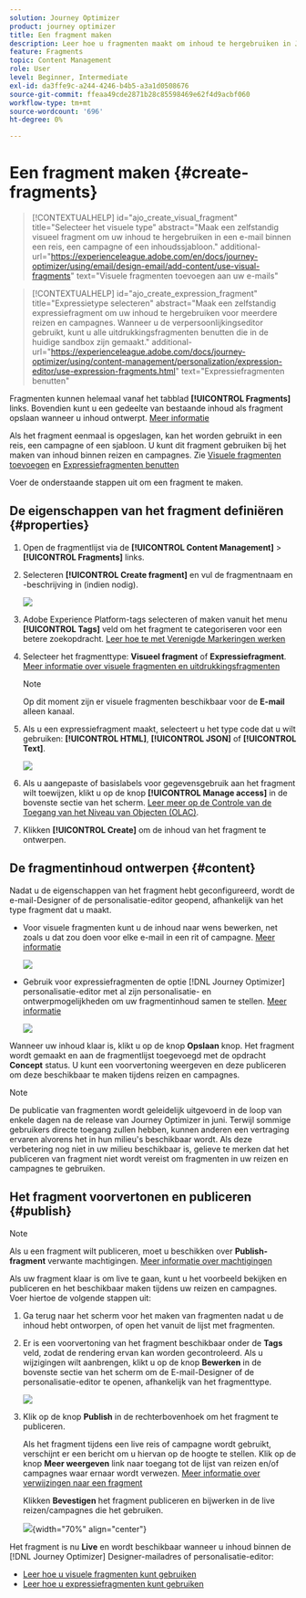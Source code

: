 ```yaml
---
solution: Journey Optimizer
product: journey optimizer
title: Een fragment maken
description: Leer hoe u fragmenten maakt om inhoud te hergebruiken in Journey Optimizer-campagnes en -reizen
feature: Fragments
topic: Content Management
role: User
level: Beginner, Intermediate
exl-id: da3ffe9c-a244-4246-b4b5-a3a1d0508676
source-git-commit: ffeaa49cde2871b28c85598469e62f4d9acbf060
workflow-type: tm+mt
source-wordcount: '696'
ht-degree: 0%

---
```


# Een fragment maken {#create-fragments}

>[!CONTEXTUALHELP]
>id="ajo_create_visual_fragment"
>title="Selecteer het visuele type"
>abstract="Maak een zelfstandig visueel fragment om uw inhoud te hergebruiken in een e-mail binnen een reis, een campagne of een inhoudssjabloon."
>additional-url="https://experienceleague.adobe.com/en/docs/journey-optimizer/using/email/design-email/add-content/use-visual-fragments" text="Visuele fragmenten toevoegen aan uw e-mails"

>[!CONTEXTUALHELP]
>id="ajo_create_expression_fragment"
>title="Expressietype selecteren"
>abstract="Maak een zelfstandig expressiefragment om uw inhoud te hergebruiken voor meerdere reizen en campagnes. Wanneer u de verpersoonlijkingseditor gebruikt, kunt u alle uitdrukkingsfragmenten benutten die in de huidige sandbox zijn gemaakt."
>additional-url="https://experienceleague.adobe.com/docs/journey-optimizer/using/content-management/personalization/expression-editor/use-expression-fragments.html" text="Expressiefragmenten benutten"

Fragmenten kunnen helemaal vanaf het tabblad **[!UICONTROL Fragments]** links. Bovendien kunt u een gedeelte van bestaande inhoud als fragment opslaan wanneer u inhoud ontwerpt. [Meer informatie](#save-as-fragment)

Als het fragment eenmaal is opgeslagen, kan het worden gebruikt in een reis, een campagne of een sjabloon. U kunt dit fragment gebruiken bij het maken van inhoud binnen reizen en campagnes. Zie [Visuele fragmenten toevoegen](../email/use-visual-fragments.md) en [Expressiefragmenten benutten](../personalization/use-expression-fragments.md)

Voer de onderstaande stappen uit om een fragment te maken.

## De eigenschappen van het fragment definiëren {#properties}

1. Open de fragmentlijst via de **[!UICONTROL Content Management]** > **[!UICONTROL Fragments]** links.

1. Selecteren **[!UICONTROL Create fragment]** en vul de fragmentnaam en -beschrijving in (indien nodig).

   ![](assets/fragment-details.png)

1. Adobe Experience Platform-tags selecteren of maken vanuit het menu **[!UICONTROL Tags]** veld om het fragment te categoriseren voor een betere zoekopdracht. [Leer hoe te met Verenigde Markeringen werken](../start/search-filter-categorize.md#tags)

1. Selecteer het fragmenttype: **Visueel fragment** of **Expressiefragment**. [Meer informatie over visuele fragmenten en uitdrukkingsfragmenten](../content-management/fragments.md#visual-expression)

   >[!NOTE]
   >
   >Op dit moment zijn er visuele fragmenten beschikbaar voor de **E-mail** alleen kanaal.

1. Als u een expressiefragment maakt, selecteert u het type code dat u wilt gebruiken: **[!UICONTROL HTML]**, **[!UICONTROL JSON]** of **[!UICONTROL Text]**.

   ![](assets/fragment-expression-type.png)

1. Als u aangepaste of basislabels voor gegevensgebruik aan het fragment wilt toewijzen, klikt u op de knop **[!UICONTROL Manage access]** in de bovenste sectie van het scherm. [Leer meer op de Controle van de Toegang van het Niveau van Objecten (OLAC)](../administration/object-based-access.md).

1. Klikken **[!UICONTROL Create]** om de inhoud van het fragment te ontwerpen.

## De fragmentinhoud ontwerpen {#content}

Nadat u de eigenschappen van het fragment hebt geconfigureerd, wordt de e-mail-Designer of de personalisatie-editor geopend, afhankelijk van het type fragment dat u maakt.

* Voor visuele fragmenten kunt u de inhoud naar wens bewerken, net zoals u dat zou doen voor elke e-mail in een rit of campagne. [Meer informatie](../email/get-started-email-design.md)

  ![](assets/fragment-designer.png)

* Gebruik voor expressiefragmenten de optie [!DNL Journey Optimizer] personalisatie-editor met al zijn personalisatie- en ontwerpmogelijkheden om uw fragmentinhoud samen te stellen. [Meer informatie](../personalization/personalization-build-expressions.md)

  ![](assets/fragment-expression-editor.png)

Wanneer uw inhoud klaar is, klikt u op de knop **Opslaan** knop. Het fragment wordt gemaakt en aan de fragmentlijst toegevoegd met de opdracht **Concept** status. U kunt een voorvertoning weergeven en deze publiceren om deze beschikbaar te maken tijdens reizen en campagnes.

>[!NOTE]
>
>De publicatie van fragmenten wordt geleidelijk uitgevoerd in de loop van enkele dagen na de release van Journey Optimizer in juni. Terwijl sommige gebruikers directe toegang zullen hebben, kunnen anderen een vertraging ervaren alvorens het in hun milieu&#39;s beschikbaar wordt. Als deze verbetering nog niet in uw milieu beschikbaar is, gelieve te merken dat het publiceren van fragment niet wordt vereist om fragmenten in uw reizen en campagnes te gebruiken.

## Het fragment voorvertonen en publiceren {#publish}

>[!NOTE]
>
>Als u een fragment wilt publiceren, moet u beschikken over **Publish-fragment** verwante machtigingen. [Meer informatie over machtigingen](../administration/ootb-permissions.md)

Als uw fragment klaar is om live te gaan, kunt u het voorbeeld bekijken en publiceren en het beschikbaar maken tijdens uw reizen en campagnes. Voer hiertoe de volgende stappen uit:

1. Ga terug naar het scherm voor het maken van fragmenten nadat u de inhoud hebt ontworpen, of open het vanuit de lijst met fragmenten.

1. Er is een voorvertoning van het fragment beschikbaar onder de **Tags** veld, zodat de rendering ervan kan worden gecontroleerd. Als u wijzigingen wilt aanbrengen, klikt u op de knop **Bewerken** in de bovenste sectie van het scherm om de E-mail-Designer of de personalisatie-editor te openen, afhankelijk van het fragmenttype.

   ![](assets/fragment-preview.png)

1. Klik op de knop **Publish** in de rechterbovenhoek om het fragment te publiceren.

   Als het fragment tijdens een live reis of campagne wordt gebruikt, verschijnt er een bericht om u hiervan op de hoogte te stellen. Klik op de knop **Meer weergeven** link naar toegang tot de lijst van reizen en/of campagnes waar ernaar wordt verwezen. [Meer informatie over verwijzingen naar een fragment](../content-management/manage-fragments.md#explore-references)

   Klikken **Bevestigen** het fragment publiceren en bijwerken in de live reizen/campagnes die het gebruiken.

   ![](assets/fragment-publish.png){width="70%" align="center"}

Het fragment is nu **Live** en wordt beschikbaar wanneer u inhoud binnen de [!DNL Journey Optimizer] Designer-mailadres of personalisatie-editor:

* [Leer hoe u visuele fragmenten kunt gebruiken](../email/use-visual-fragments.md)
* [Leer hoe u expressiefragmenten kunt gebruiken](../personalization/use-expression-fragments.md)
